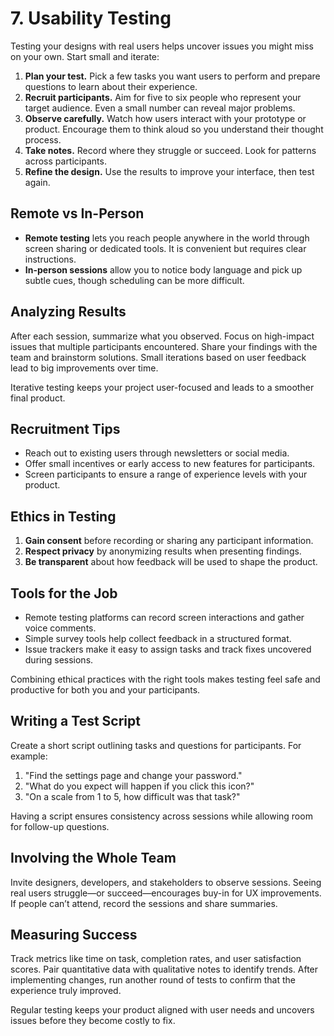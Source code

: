 # 7. Usability Testing

Testing your designs with real users helps uncover issues you might miss on your own. Start small and iterate:

1. **Plan your test.** Pick a few tasks you want users to perform and prepare questions to learn about their experience.
2. **Recruit participants.** Aim for five to six people who represent your target audience. Even a small number can reveal major problems.
3. **Observe carefully.** Watch how users interact with your prototype or product. Encourage them to think aloud so you understand their thought process.
4. **Take notes.** Record where they struggle or succeed. Look for patterns across participants.
5. **Refine the design.** Use the results to improve your interface, then test again.

## Remote vs In-Person

- **Remote testing** lets you reach people anywhere in the world through screen sharing or dedicated tools. It is convenient but requires clear instructions.
- **In-person sessions** allow you to notice body language and pick up subtle cues, though scheduling can be more difficult.

## Analyzing Results

After each session, summarize what you observed. Focus on high-impact issues that multiple participants encountered. Share your findings with the team and brainstorm solutions. Small iterations based on user feedback lead to big improvements over time.

Iterative testing keeps your project user-focused and leads to a smoother final product.

## Recruitment Tips

- Reach out to existing users through newsletters or social media.
- Offer small incentives or early access to new features for participants.
- Screen participants to ensure a range of experience levels with your product.

## Ethics in Testing

1. **Gain consent** before recording or sharing any participant information.
2. **Respect privacy** by anonymizing results when presenting findings.
3. **Be transparent** about how feedback will be used to shape the product.

## Tools for the Job

- Remote testing platforms can record screen interactions and gather voice comments.
- Simple survey tools help collect feedback in a structured format.
- Issue trackers make it easy to assign tasks and track fixes uncovered during sessions.

Combining ethical practices with the right tools makes testing feel safe and productive for both you and your participants.

## Writing a Test Script

Create a short script outlining tasks and questions for participants. For example:

1. "Find the settings page and change your password."
2. "What do you expect will happen if you click this icon?"
3. "On a scale from 1 to 5, how difficult was that task?"

Having a script ensures consistency across sessions while allowing room for follow-up questions.

## Involving the Whole Team

Invite designers, developers, and stakeholders to observe sessions. Seeing real users struggle—or succeed—encourages buy-in for UX improvements. If people can’t attend, record the sessions and share summaries.

## Measuring Success

Track metrics like time on task, completion rates, and user satisfaction scores. Pair quantitative data with qualitative notes to identify trends. After implementing changes, run another round of tests to confirm that the experience truly improved.

Regular testing keeps your product aligned with user needs and uncovers issues before they become costly to fix.
